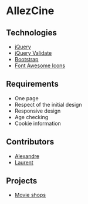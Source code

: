 # AllezCine

## Technologies

* [jQuery](http://jquery.com/)
* [jQuery Validate](https://jqueryvalidation.org/)
* [Bootstrap](https://getbootstrap.com/)
* [Font Awesome Icons](https://fontawesome.com/)

## Requirements

* One page
* Respect of the initial design
* Responsive design
* Age checking
* Cookie information

## Contributors

* [Alexandre](https://github.com/alexandrentougas)
* [Laurent](https://github.com/laurenthu)

## Projects

* [Movie shops](https://laurenthu.github.io/AllezCine/shops/)
